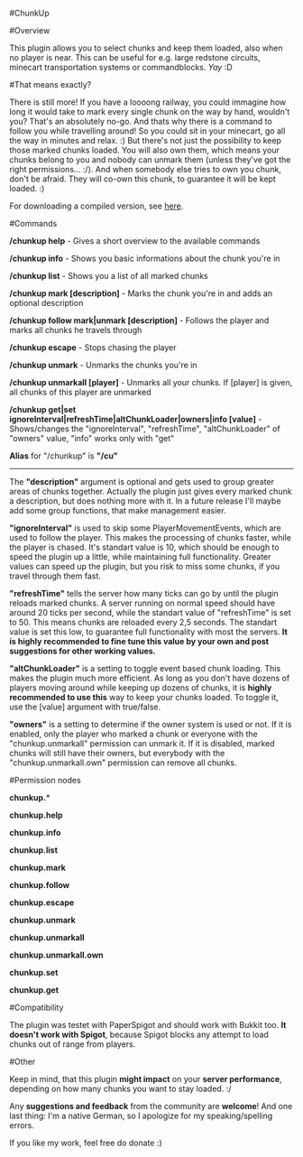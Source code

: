 #ChunkUp

#Overview

This plugin allows you to select chunks and keep them loaded, also when no player is near. This can be useful for e.g. large redstone circuits, minecart transportation systems or commandblocks. *Yay* :D

#That means exactly?

There is still more! If you have a loooong railway, you could immagine how long it would take to mark every single chunk on the way by hand, wouldn't you? That's an absolutely no-go. And thats why there is a command to follow you while travelling around! So you could sit in your minecart, go all the way in minutes and relax. :) But there's not just the possibility to keep those marked chunks loaded. You will also own them, which means your chunks belong to you and nobody can unmark them (unless they've got the right permissions... :/). And when somebody else tries to own you chunk, don't be afraid. They will co-own this chunk, to guarantee it will be kept loaded. :)

For downloading a compiled version, see [here](http://dev.bukkit.org/bukkit-plugins/chunkup/).

#Commands

**/chunkup help** - Gives a short overview to the available commands

**/chunkup info** - Shows you basic informations about the chunk you're in

**/chunkup list** - Shows you a list of all marked chunks

**/chunkup mark [description]** - Marks the chunk you're in and adds an optional description

**/chunkup follow mark|unmark [description]** - Follows the player and marks all chunks he travels through

**/chunkup escape** - Stops chasing the player

**/chunkup unmark** - Unmarks the chunks you're in

**/chunkup unmarkall [player]** - Unmarks all your chunks. If [player] is given, all chunks of this player are unmarked

**/chunkup get|set ignoreInterval|refreshTime|altChunkLoader|owners|info [value]** - Shows/changes the "ignoreInterval", "refreshTime", "altChunkLoader" of "owners" value, "info" works only with "get"

**Alias** for "/chunkup" is **"/cu"**

---

The **"description"** argument is optional and gets used to group greater areas of chunks together. Actually the plugin just gives every marked chunk a description, but does nothing more with it. In a future release I'll maybe add some group functions, that make management easier.

**"ignoreInterval"** is used to skip some PlayerMovementEvents, which are used to follow the player. This makes the processing of chunks faster, while the player is chased. It's standart value is 10, which should be enough to speed the plugin up a little, while maintaining full functionality. Greater values can speed up the plugin, but you risk to miss some chunks, if you travel through them fast.

**"refreshTime"** tells the server how many ticks can go by until the plugin reloads marked chunks. A server running on normal speed should have around 20 ticks per second, while the standart value of "refreshTime" is set to 50. This means chunks are reloaded every 2,5 seconds. The standart value is set this low, to guarantee full functionality with most the servers. **It is highly recommended to fine tune this value by your own and post suggestions for other working values.**

**"altChunkLoader"** is a setting to toggle event based chunk loading. This makes the plugin much more efficient. As long as you don't have dozens of players moving around while keeping up dozens of chunks, it is **highly recommended to use this** way to keep your chunks loaded. To toggle it, use the [value] argument with true/false.

**"owners"** is a setting to determine if the owner system is used or not. If it is enabled, only the player who marked a chunk or everyone with the "chunkup.unmarkall" permission can unmark it. If it is disabled, marked chunks will still have their owners, but everybody with the "chunkup.unmarkall.own" permission can remove all chunks.

#Permission nodes

**chunkup.***

**chunkup.help**

**chunkup.info**

**chunkup.list**

**chunkup.mark**

**chunkup.follow**

**chunkup.escape**

**chunkup.unmark**

**chunkup.unmarkall**

**chunkup.unmarkall.own**

**chunkup.set**

**chunkup.get**

#Compatibility

The plugin was testet with PaperSpigot and should work with Bukkit too. **It doesn't work with Spigot**, because Spigot blocks any attempt to load chunks out of range from players.

#Other

Keep in mind, that this plugin **might impact** on your **server performance**, depending on how many chunks you want to stay loaded. :/

Any **suggestions and feedback** from the community are **welcome**! And one last thing: I'm a native German, so I apologize for my speaking/spelling errors.

If you like my work, feel free do donate :)
